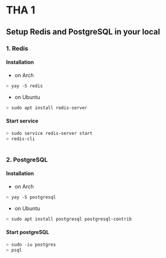 # THA 1
## Setup Redis and PostgreSQL in your local

### 1. Redis
#### Installation
- on Arch
```bash
> yay -S redis
```
- on Ubuntu
```bash
> sudo apt install redis-server
```

#### Start service
```bash
> sudo service redis-server start
> redis-cli
```

<!-- #### Basic redis commands
- SET key value
- GET key
- ttl key
- KEYS *
- DEL key
- FLUSHALL
- EXISTS key
- expire key time
- setex key time value

##### For Arrays

- LPUSH array value
- RPUSH array value
- LRANGE array start stop
- LPOP array
- RPOP array


##### For Sets

- SADD myset value
- SMEMBERS myset


##### For Object/Hash

- HSET key field value 
- HGET key field
- HGETALL key
- HDEL key field
- HEXISTS key field -->
<h1></h1>

### 2. PostgreSQL
#### Installation
- on Arch
```bash
> yay -S postgresql
```
- on Ubuntu
```bash
> sudo apt install postgresql postgresql-contrib
```
#### Start postgreSQL
```bash
> sudo -iu postgres
> psql
```

